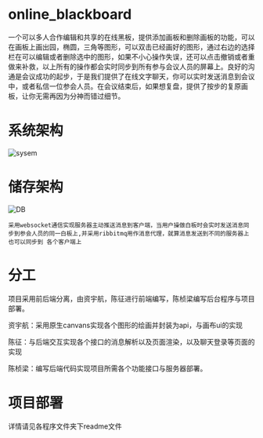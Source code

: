 # online_blackboard
一个可以多人合作编辑和共享的在线黑板，提供添加画板和删除画板的功能，可以在画板上画出园，椭圆，三角等图形，可以双击已经画好的图形，通过右边的选择栏在可以编辑或者删除选中的图形，如果不小心操作失误，还可以点击撤销或者重做来补救，以上所有的操作都会实时同步到所有参与会议人员的屏幕上。良好的沟通是会议成功的起步，于是我们提供了在线文字聊天，你可以实时发送消息到会议中，或者私信一位参会人员。在会议结束后，如果想复盘，提供了按步的复原画板，让你无需再因为分神而错过细节。

# 系统架构

![sysem](https://user-images.githubusercontent.com/42209673/201069194-eedebda2-0e1a-4cc8-b95a-5ed0ba51866e.png)

# 储存架构

![DB](https://user-images.githubusercontent.com/42209673/201359220-21659e9c-04a8-45dc-b7b2-c3781f02f8c3.png)


``
    采用websocket通信实现服务器主动推送消息到客户端，当用户操做白板时会实时发送消息同步到参会人员的同一白板上,并采用ribbitmq用作消息代理，就算消息发送到不同的服务器上也可以同步到
各个客户端上
``

# 分工
项目采用前后端分离，由资宇航，陈征进行前端编写，陈桢梁编写后台程序与项目部署。

资宇航：采用原生canvans实现各个图形的绘画并封装为api，与画布ui的实现

陈征：与后端交互实现各个接口的消息解析以及页面渲染，以及聊天登录等页面的实现

陈桢梁：编写后端代码实现项目所需各个功能接口与服务器部署。


# 项目部署
详情请见各程序文件夹下readme文件
